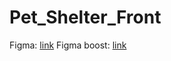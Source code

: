 # Pet_Shelter_Front
Figma: [link](https://www.figma.com/design/KRXXCp4EiOYcGzIxh1EZ5G/website?node-id=0-1&t=jSgbtgI91NEV21Rc-1)
Figma boost: [link](https://www.figma.com/design/PmlZ2Dng1UYf5BVwiAGxUT/Pet-Shelter?node-id=9-2418&t=Gs9IR8RzjIPzbzkL-1)
